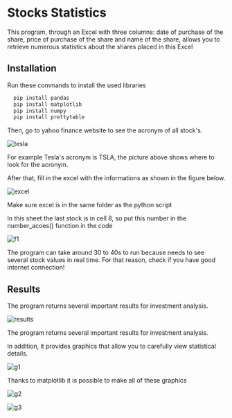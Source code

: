 
# Stocks Statistics

This program, through an Excel with three columns: date of purchase of the share, price of purchase of the share and name of the share, allows you to retrieve numerous statistics about the shares placed in this Excel
## Installation

Run these commands to install the used libraries

```bash
  pip install pandas
  pip install matplotlib
  pip install numpy
  pip install prettytable
```
Then, go to yahoo finance website to see the acronym of all stock's.

![tesla](https://user-images.githubusercontent.com/76222459/147171111-5d151803-15a3-4aef-9e1e-38329a61dfa1.png)

For example Tesla's acronym is TSLA, the picture above shows where to look for the acronym.

After that, fill in the excel with the informations as shown in the figure below.

![excel](https://user-images.githubusercontent.com/76222459/147171430-10a04b5b-2526-4e7b-b8a7-a26eee23e189.png)

Make sure excel is in the same folder as the python script

In this sheet the last stock is in cell 8, so put this number in the number_acoes() function in the code

![f1](https://user-images.githubusercontent.com/76222459/147171735-ac548e4a-8cf4-4cf9-9048-49f767134636.png)

The program can take around 30 to 40s to run because needs to see several stock values in real time.
For that reason, check if you have good internet connection!
## Results

The program returns several important results for investment analysis.

![results](https://user-images.githubusercontent.com/76222459/147172049-0efe8a6c-db81-4612-89cc-a70c241c86d1.png)

The program returns several important results for investment analysis.

In addition, it provides graphics that allow you to carefully view statistical details.

![g1](https://user-images.githubusercontent.com/76222459/147172548-76f29c15-6233-4161-bf77-abe686ad46a9.png)

Thanks to matplotlib it is possible to make all of these graphics

![g2](https://user-images.githubusercontent.com/76222459/147172570-e366373b-6297-47a7-a58c-256f2cb5c7d5.png)

![g3](https://user-images.githubusercontent.com/76222459/147172589-eef826a8-1d54-450e-8384-4baa78e03efd.png)

